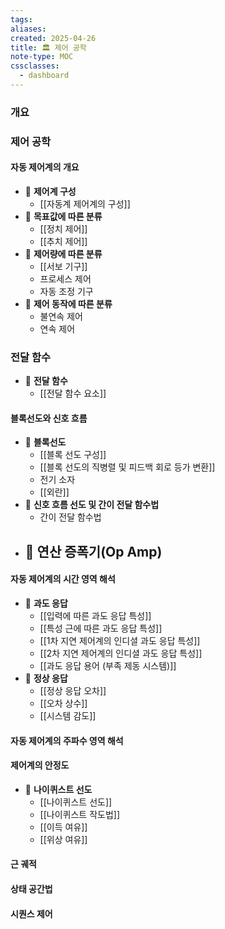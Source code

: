 ```yaml
---
tags:
aliases: 
created: 2025-04-26
title: 🏛️ 제어 공학
note-type: MOC
cssclasses:
  - dashboard
---
```



### 개요


### 제어 공학

#### 자동 제어계의 개요
- 📖 **제어계 구성**
	- [[자동계 제어계의 구성]]
- 📖 **목표값에 따른 분류**
	- [[정치 제어]]
	- [[추치 제어]]
- 📖 **제어량에 따른 분류**
	- [[서보 기구]]
	- 프로세스 제어
	- 자동 조정 기구
- 📖 **제어 동작에 따른 분류**
	- 불연속 제어
	- 연속 제어
### 전달 함수
- 📖 **전달 함수**
	- [[전달 함수 요소]]


#### 블록선도와 신호 흐름
- 📖 **블록선도**
	- [[블록 선도 구성]]
	- [[블록 선도의 직병렬 및 피드백 회로 등가 변환]]
	- 전기 소자
	- [[외란]]
- 📖 **신호 흐름 선도 및 간이 전달 함수법**
	- 간이 전달 함수법
- 📖 **연산 증폭기(Op Amp)**
	- 
#### 자동 제어계의 시간 영역 해석
- 📖 **과도 응답**
	- [[입력에 따른 과도 응답 특성]]
	- [[특성 근에 따른 과도 응답 특성]]
	- [[1차 지연 제어계의 인디셜 과도 응답 특성]]
	- [[2차 지연 제어계의 인디셜 과도 응답 특성]]
	- [[과도 응답 용어 (부족 제동 시스템)]]
- 📖 **정상 응답**
	- [[정상 응답 오차]]
	- [[오차 상수]]
	- [[시스템 감도]]

#### 자동 제어계의 주파수 영역 해석

#### 제어계의 안정도
- 📖 **나이퀴스트 선도**
	- [[나이퀴스트 선도]]
	- [[나이퀴스트 작도법]]
	- [[이득 여유]]
	- [[위상 여유]]

#### 근 궤적

#### 상태 공간법

#### 시퀀스 제어

